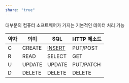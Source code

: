 ```yaml
---
share: "true"
---
```


대부분의 컴퓨터 소프트웨어가 가지는 기본적인 데이터 처리 기능

| 약자 | 의미 | SQL | HTTP 메소드 |
| --- | --- | --- | --- |
| C | CREATE | [INSERT](./INSERT.md#) | PUT/POST |
| R | READ | SELECT | GET |
| U | UPDATE | UPDATE | PUT/PATCH |
| D | DELETE | DELETE | DELETE |


